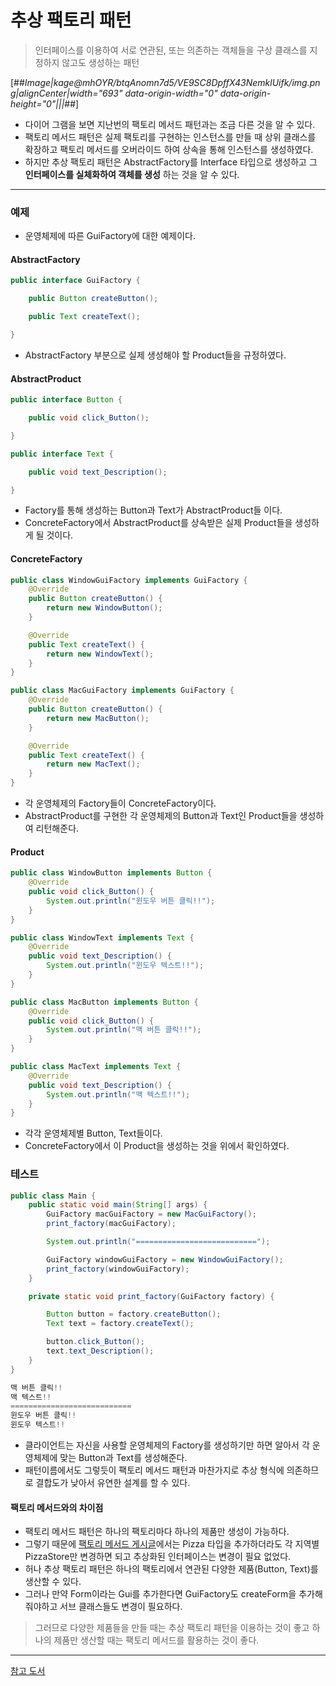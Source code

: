 # 추상 팩토리 패턴
> 인터페이스를 이용하여 서로 연관된, 또는 의존하는 객체들을 구상 클래스를 지정하지 않고도 생성하는 패턴

[##_Image|kage@mhOYR/btqAnomn7d5/VE9SC8DpffX43NemklUifk/img.png|alignCenter|width="693" data-origin-width="0" data-origin-height="0"|||_##]

- 다이어 그램을 보면 지난번의 팩토리 메서드 패턴과는 조금 다른 것을 알 수 있다.
- 팩토리 메서드 패턴은 실제 팩토리를 구현하는 인스턴스를 만들 때 상위 클래스를 확장하고 팩토리 메서드를 오버라이드 하여 상속을 통해 인스턴스를 생성하였다.
- 하지만 추상 팩토리 패턴은 AbstractFactory를 Interface 타입으로 생성하고 그 **인터페이스를 실체화하여 객체를 생성** 하는 것을 알 수 있다.

---

### **예제**
- 운영체제에 따른 GuiFactory에 대한 예제이다.

#### AbstractFactory

```java
public interface GuiFactory {

    public Button createButton();

    public Text createText();

}
```
- AbstractFactory 부분으로 실제 생성해야 할 Product들을 규정하였다.

#### AbstractProduct

```java
public interface Button {

    public void click_Button();

}

public interface Text {

    public void text_Description();

}
```
- Factory를 통해 생성하는 Button과 Text가 AbstractProduct들 이다.
- ConcreteFactory에서 AbstractProduct를 상속받은 실제 Product들을 생성하게 될 것이다.


#### ConcreteFactory
```java
public class WindowGuiFactory implements GuiFactory {
    @Override
    public Button createButton() {
        return new WindowButton();
    }

    @Override
    public Text createText() {
        return new WindowText();
    }
}

public class MacGuiFactory implements GuiFactory {
    @Override
    public Button createButton() {
        return new MacButton();
    }

    @Override
    public Text createText() {
        return new MacText();
    }
}
```

- 각 운영체제의 Factory들이 ConcreteFactory이다.
- AbstractProduct를 구현한 각 운영체제의 Button과 Text인 Product들을 생성하여 리턴해준다.

#### Product
```java
public class WindowButton implements Button {
    @Override
    public void click_Button() {
        System.out.println("윈도우 버튼 클릭!!");
    }
}

public class WindowText implements Text {
    @Override
    public void text_Description() {
        System.out.println("윈도우 텍스트!!");
    }
}

public class MacButton implements Button {
    @Override
    public void click_Button() {
        System.out.println("맥 버튼 클릭!!");
    }
}

public class MacText implements Text {
    @Override
    public void text_Description() {
        System.out.println("맥 텍스트!!");
    }
}
```

- 각각 운영체제별 Button, Text들이다.
- ConcreteFactory에서 이 Product을 생성하는 것을 위에서 확인하였다.

### 테스트
```java
public class Main {
    public static void main(String[] args) {
        GuiFactory macGuiFactory = new MacGuiFactory();
        print_factory(macGuiFactory);

        System.out.println("===========================");

        GuiFactory windowGuiFactory = new WindowGuiFactory();
        print_factory(windowGuiFactory);
    }

    private static void print_factory(GuiFactory factory) {

        Button button = factory.createButton();
        Text text = factory.createText();

        button.click_Button();
        text.text_Description();
    }
}

맥 버튼 클릭!!
맥 텍스트!!
===========================
윈도우 버튼 클릭!!
윈도우 텍스트!!
```

- 클라이언트는 자신을 사용할 운영체제의 Factory를 생성하기만 하면 알아서 각 운영체제에 맞는 Button과 Text를 생성해준다.
- 패턴이름에서도 그렇듯이 팩토리 메서드 패턴과 마찬가지로 추상 형식에 의존하므로 결합도가 낮아서 유연한 설계를 할 수 있다.


#### 팩토리 메서드와의 차이점
- 팩토리 메서드 패턴은 하나의 팩토리마다 하나의 제품만 생성이 가능하다.
- 그렇기 때문에 [팩토리 메서드 게시글]()에서는 Pizza 타입을 추가하더라도 각 지역별 PizzaStore만 변경하면 되고 추상화된 인터페이스는 변경이 필요 없었다.
- 허나 추상 팩토리 패턴은 하나의 팩토리에서 연관된 다양한 제품(Button, Text)를 생산할 수 있다.
- 그러나 만약 Form이라는 Gui를 추가한다면 GuiFactory도 createForm을 추가해줘야하고 서브 클래스들도 변경이 필요하다.

> 그러므로 다양한 제품들을 만들 때는 추상 팩토리 패턴을 이용하는 것이 좋고 하나의 제품만 생산할 때는 팩토리 메서드를 활용하는 것이 좋다.

---

[참고 도서](http://www.yes24.com/Product/Goods/1778966)

​
